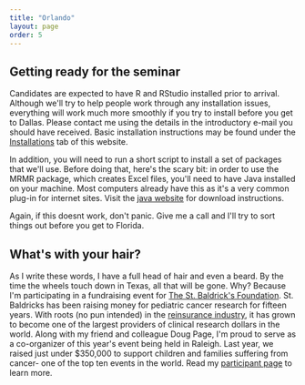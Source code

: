 ```yaml
---
title: "Orlando"
layout: page
order: 5
---
```


## Getting ready for the seminar

Candidates are expected to have R and RStudio installed prior to arrival. Although we'll try to help people work through any installation issues, everything will work much more smoothly if you try to install before you get to Dallas. Please contact me using the details in the introductory e-mail you should have received. Basic installation instructions may be found under the [Installations](../Installation) tab of this website.

In addition, you will need to run a short script to install a set of packages that we'll use. Before doing that, here's the scary bit: in order to use the MRMR package, which creates Excel files, you'll need to have Java installed on your machine. Most computers already have this as it's a very common plug-in for internet sites. Visit the [java website](https://www.java.com) for download instructions.

Again, if this doesnt work, don't panic. Give me a call and I'll try to sort things out before you get to Florida.

## What's with your hair?

As I write these words, I have a full head of hair and even a beard. By the time the wheels touch down in Texas, all that will be gone. Why? Because I'm participating in a fundraising event for [The St. Baldrick's Foundation](http://www.stbaldricks.org/). St. Baldricks has been raising money for pediatric cancer research for fifteen years. With roots (no pun intended) in the [reinsurance industry](http://www.stbaldricks.org/history), it has grown to become one of the largest providers of clinical research dollars in the world. Along with my friend and colleague Doug Page, I'm proud to serve as a co-organizer of this year's event being held in Raleigh. Last year, we raised just under $350,000 to support children and families suffering from cancer- one of the top ten events in the world. Read my [participant page](https://www.stbaldricks.org/participants/mypage/738777/2015) to learn more.